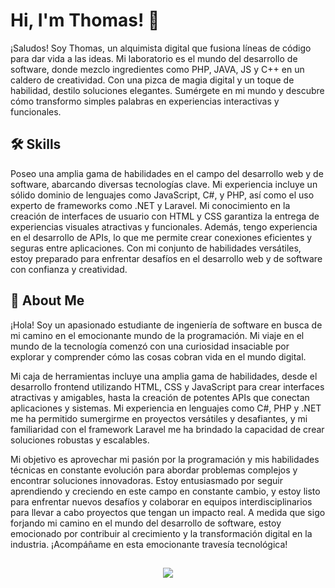 
# Hi, I'm Thomas! 👋
¡Saludos! Soy Thomas, un alquimista digital que fusiona líneas de código para dar vida a las ideas. Mi laboratorio es el mundo del desarrollo de software, donde mezclo ingredientes como PHP, JAVA, JS y C++ en un caldero de creatividad. Con una pizca de magia digital y un toque de habilidad, destilo soluciones elegantes. Sumérgete en mi mundo y descubre cómo transformo simples palabras en experiencias interactivas y funcionales.
## 🛠 Skills
Poseo una amplia gama de habilidades en el campo del desarrollo web y de software, abarcando diversas tecnologías clave. Mi experiencia incluye un sólido dominio de lenguajes como JavaScript, C#, y PHP, así como el uso experto de frameworks como .NET y Laravel. Mi conocimiento en la creación de interfaces de usuario con HTML y CSS garantiza la entrega de experiencias visuales atractivas y funcionales. Además, tengo experiencia en el desarrollo de APIs, lo que me permite crear conexiones eficientes y seguras entre aplicaciones. Con mi conjunto de habilidades versátiles, estoy preparado para enfrentar desafíos en el desarrollo web y de software con confianza y creatividad.
## 🚀 About Me
¡Hola! Soy un apasionado estudiante de ingeniería de software en busca de mi camino en el emocionante mundo de la programación. Mi viaje en el mundo de la tecnología comenzó con una curiosidad insaciable por explorar y comprender cómo las cosas cobran vida en el mundo digital.

Mi caja de herramientas incluye una amplia gama de habilidades, desde el desarrollo frontend utilizando HTML, CSS y JavaScript para crear interfaces atractivas y amigables, hasta la creación de potentes APIs que conectan aplicaciones y sistemas. Mi experiencia en lenguajes como C#, PHP y .NET me ha permitido sumergirme en proyectos versátiles y desafiantes, y mi familiaridad con el framework Laravel me ha brindado la capacidad de crear soluciones robustas y escalables.

Mi objetivo es aprovechar mi pasión por la programación y mis habilidades técnicas en constante evolución para abordar problemas complejos y encontrar soluciones innovadoras. Estoy entusiasmado por seguir aprendiendo y creciendo en este campo en constante cambio, y estoy listo para enfrentar nuevos desafíos y colaborar en equipos interdisciplinarios para llevar a cabo proyectos que tengan un impacto real. A medida que sigo forjando mi camino en el mundo del desarrollo de software, estoy emocionado por contribuir al crecimiento y la transformación digital en la industria. ¡Acompáñame en esta emocionante travesía tecnológica!
##
<p align="center"><img src="https://github-profile-trophy.vercel.app/?username=tasitaconte&row=2&colum=3"></p>

